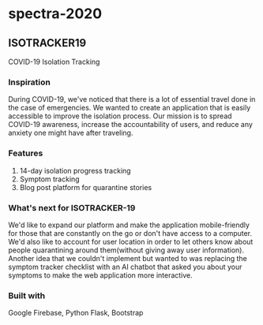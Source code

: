 # spectra-2020
## ISOTRACKER19
COVID-19 Isolation Tracking

### Inspiration
During COVID-19, we've noticed that there is a lot of essential travel done in the case of emergencies. We wanted to create an application that is easily accessible to improve the isolation process. Our mission is to spread COVID-19 awareness, increase the accountability of users, and reduce any anxiety one might have after traveling.

### Features
1. 14-day isolation progress tracking
2. Symptom tracking
3. Blog post platform for quarantine stories

### What's next for ISOTRACKER-19
We'd like to expand our platform and make the application mobile-friendly for those that are constantly on the go or don't have access to a computer. We'd also like to account for user location in order to let others know about people quarantining around them(without giving away user information). Another idea that we couldn't implement but wanted to was replacing the symptom tracker checklist with an AI chatbot that asked you about your symptoms to make the web application more interactive.

### Built with
Google Firebase, Python Flask, Bootstrap
